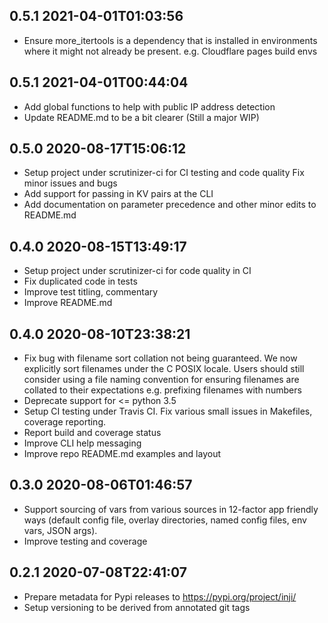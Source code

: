 0.5.1 2021-04-01T01:03:56
-------------------------

* Ensure more_itertools is a dependency that is installed in environments
  where it might not already be present. e.g. Cloudflare pages build envs

0.5.1 2021-04-01T00:44:04
-------------------------

* Add global functions to help with public IP address detection
* Update README.md to be a bit clearer (Still a major WIP)

0.5.0 2020-08-17T15:06:12
-------------------------

* Setup project under scrutinizer-ci for CI testing and code quality
  Fix minor issues and bugs
* Add support for passing in KV pairs at the CLI
* Add documentation on parameter precedence and other minor edits to README.md

0.4.0 2020-08-15T13:49:17
-------------------------

* Setup project under scrutinizer-ci for code quality in CI
* Fix duplicated code in tests
* Improve test titling, commentary
* Improve README.md

0.4.0 2020-08-10T23:38:21
-------------------------

* Fix bug with filename sort collation not being guaranteed.
  We now explicitly sort filenames under the C POSIX locale.
  Users should still consider using a file naming convention for ensuring
  filenames are collated to their expectations
  e.g. prefixing filenames with numbers
* Deprecate support for <= python 3.5
* Setup CI testing under Travis CI.
  Fix various small issues in Makefiles, coverage reporting.
* Report build and coverage status
* Improve CLI help messaging
* Improve repo README.md examples and layout

0.3.0 2020-08-06T01:46:57
-------------------------

* Support sourcing of vars from various sources in 12-factor app friendly ways
  (default config file, overlay directories, named config files, env vars,
   JSON args).
* Improve testing and coverage

0.2.1 2020-07-08T22:41:07
-------------------------

* Prepare metadata for Pypi releases to https://pypi.org/project/inji/
* Setup versioning to be derived from annotated git tags
